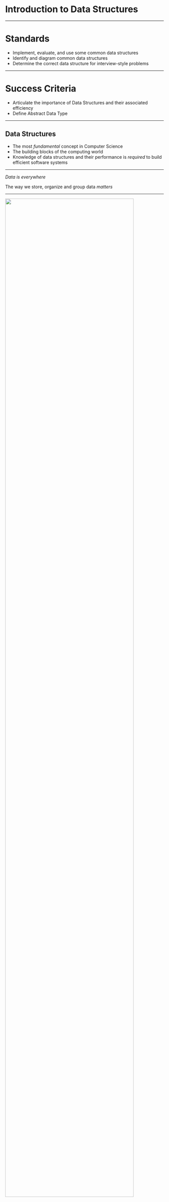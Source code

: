 # Introduction to Data Structures

---

# Standards

* Implement, evaluate, and use some common data structures
* Identify and diagram common data structures
* Determine the correct data structure for interview-style problems

---

# Success Criteria

* Articulate the importance of Data Structures and their associated efficiency
* Define Abstract Data Type

---

## Data Structures

* The most _fundamental_ concept in Computer Science
* The building blocks of the computing world
* Knowledge of data structures and their performance is *required* to build efficient software systems

---

_Data is everywhere_

The way we store, organize and group data *matters*

---

<img src="http://pediaa.com/wp-content/uploads/2015/10/Difference-Between-Dictionary-and-Thesaurus-dictionary.jpg" style="width:90% !important;height:auto !important;">

---

<img src="http://i.imgur.com/R5ggEVL.jpg" style="width:90% !important;height:auto !important;">

---

<img src="table.png" style="width:55%;height:auto;">

---

_Different_ structures are needed to organize _different_ kinds of data

* text
* images
* videos
* relational
* geospatial
* etc.

---

How we store, organize and group data _matters_

If we do not use the right kind of logical structures to store our data, our software systems will not be efficient

---

# efficient

---

# Data Structure

A way to store and organize data in a computer, so that it can be used _efficiently_.

Efficiency of the data structure and it's operations will depend on the structure used.

---

# Why care about efficiency?

---

Computer memory and speed are finite resources.

----

# Memory Management

* In lower level languages like C and C++ you must manually allocate and deallocate memory as you use it.
* JavaScript and Java both use automatic memory management called "Garbage Collection"

----

# Bits & Bytes

* At the smallest scale, information is stored as bits and bytes.
* More on this later, for now:
 * 8 bits == 1 byte

---


## We talk about data structures in 2 ways.

* Mathematical and Logical Models
 * Abstract Data Type (ADT)
* Implementation

---

# Abstract View

![tv](https://media.giphy.com/media/BhLSwwk08irM4/giphy.gif)

* Turned on/off
* Receive signals
* Audio/Video

---

# Abstract Data Type

define data items and operations, but no implementation

----

## Programming Language Support for ADT

* Class in C++, C#, Java, Python etc.

## Class

* defining something in terms of data and operations, allows for information hiding

---

# List ADT

* Store a given number of elements of a given type
* Read elements by position
* Modify element at a position

---

What data structure do you know of that has these features?

---

# List ADT

* empty list has size 0
* insert
* remove
* count
* read elements by position
* modify elements by position

---

# Model a reservation system

![seats](http://cdn2.hubspot.net/hub/72211/file-15476322-jpg/images/istock_000000581126xsmall.jpg?t=1454962365965)

----

What data do you store?

----

* Seats
* Seats reserved or available

----

What operations do you provide?

----

* Determine available seats
* Reserve a seat
* Cancel a reservation
* Find a block of available seats

----

# Implementing Seats

* Declare n `char` variables for n seats

----

# Using n char variables

* All variables initially marked with 'A' (Available)
* Reserved seats will be marked with an 'R' (Reserved)

----

How do we go about listing available seats?

----

Troublesome with lots of variables

* s1: 'A'
* s2: 'R'
* s3: 'A'
* .
* .
* sN: 'A'

----

# Implementing Seats

Create a `char` array of size n for n seats

----

# Using a `char` array

* All elements initially marked with 'A' (Available)
* Reserved seats will be marked with 'R' (Reserved)

----

How do we go about listing available seats?

----

|||||
---|---|---|---|---
'A'|'R'|'A'|...|'A'
0|1|2||n-1

---

# Common Operations

* Sorting
* Searching
* Inserting
* Removing
* Modifying
* Traversing

---

## Data Structures

* Arrays
* Linked List
* Stacks
* Queues
* Graphs
* Trees
* Hash Map

---

## We'll study the following characteristics of the data structures

1. Logical View
2. Operations (members)
3. Cost of Operations (efficiency)
4. Implementation

---

# Data Structure

A way to store and organize data in a computer, so that it can be used _efficiently_.

Efficiency of the data structure and it's operations will depend on the structure used.

---

# Review

* Articulate the importance of Data Structures and their associated efficiency
* Define Abstract Data Type